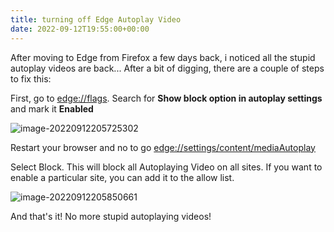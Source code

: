 ```yaml
---
title: turning off Edge Autoplay Video
date: 2022-09-12T19:55:00+00:00
---
```


After moving to Edge from Firefox a few days back, i noticed all the stupid autoplay videos are back... After a bit of digging, there are a couple of steps to fix this:

First, go to [edge://flags](edge://flags). Search for **Show block option in autoplay settings** and mark it **Enabled**

![image-20220912205725302](https://miniblog.tiernanotoole.ie/uPic/image-20220912205725302.png)

Restart your browser and no to go [edge://settings/content/mediaAutoplay](edge://settings/content/mediaAutoplay) 

Select Block. This will block all Autoplaying Video on all sites. If you want to enable a particular site, you can add it to the allow list.

![image-20220912205850661](https://miniblog.tiernanotoole.ie/uPic/image-20220912205850661.png)

And that's it! No more stupid autoplaying videos!